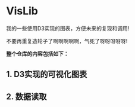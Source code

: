 # VisLib
我的一些使用D3实现的图表，方便未来的复现和调用!

不要再重复造轮子了啊啊啊啊啊，气死了呀呀呀呀呀!

<strong>整个仓库的内容包括如下：<strong>
## 1. D3实现的可视化图表
## 2. 数据读取
